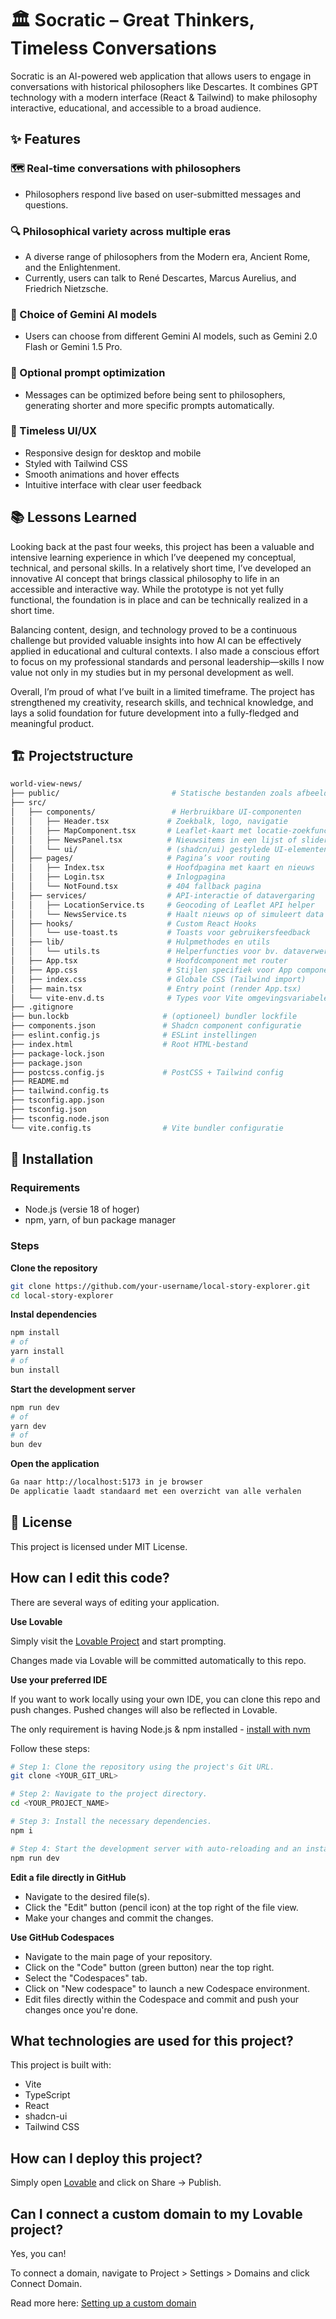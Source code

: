 # 🏛️ Socratic – Great Thinkers, Timeless Conversations
Socratic is an AI-powered web application that allows users to engage in conversations with historical philosophers like Descartes. It combines GPT technology with a modern interface (React & Tailwind) to make philosophy interactive, educational, and accessible to a broad audience.


## ✨ Features
### 🗺️  Real-time conversations with philosophers
- Philosophers respond live based on user-submitted messages and questions.
### 🔍 Philosophical variety across multiple eras
- A diverse range of philosophers from the Modern era, Ancient Rome, and the Enlightenment.
- Currently, users can talk to René Descartes, Marcus Aurelius, and Friedrich Nietzsche.
### 🧠 Choice of Gemini AI models
- Users can choose from different Gemini AI models, such as Gemini 2.0 Flash or Gemini 1.5 Pro.
### 🧩 Optional prompt optimization
- Messages can be optimized before being sent to philosophers, generating shorter and more specific prompts automatically.
### 🎨 Timeless UI/UX
- Responsive design for desktop and mobile
- Styled with Tailwind CSS
- Smooth animations and hover effects
- Intuitive interface with clear user feedback

## 📚 Lessons Learned
Looking back at the past four weeks, this project has been a valuable and intensive learning experience in which I’ve deepened my conceptual, technical, and personal skills. In a relatively short time, I’ve developed an innovative AI concept that brings classical philosophy to life in an accessible and interactive way. While the prototype is not yet fully functional, the foundation is in place and can be technically realized in a short time.

Balancing content, design, and technology proved to be a continuous challenge but provided valuable insights into how AI can be effectively applied in educational and cultural contexts. I also made a conscious effort to focus on my professional standards and personal leadership—skills I now value not only in my studies but in my personal development as well.

Overall, I’m proud of what I’ve built in a limited timeframe. The project has strengthened my creativity, research skills, and technical knowledge, and lays a solid foundation for future development into a fully-fledged and meaningful product.

## 🏗️ Projectstructure
```bash
world-view-news/
├── public/                         # Statische bestanden zoals afbeeldingen of favicon
├── src/
│   ├── components/                 # Herbruikbare UI-componenten
│   │   ├── Header.tsx             # Zoekbalk, logo, navigatie
│   │   ├── MapComponent.tsx       # Leaflet-kaart met locatie-zoekfunctie
│   │   ├── NewsPanel.tsx          # Nieuwsitems in een lijst of slider
│   │   └── ui/                    # (shadcn/ui) gestylede UI-elementen (zoals buttons, modals)
│   ├── pages/                     # Pagina’s voor routing
│   │   ├── Index.tsx              # Hoofdpagina met kaart en nieuws
│   │   ├── Login.tsx              # Inlogpagina
│   │   └── NotFound.tsx           # 404 fallback pagina
│   ├── services/                  # API-interactie of datavergaring
│   │   ├── LocationService.ts     # Geocoding of Leaflet API helper
│   │   └── NewsService.ts         # Haalt nieuws op of simuleert data
│   ├── hooks/                     # Custom React Hooks
│   │   └── use-toast.ts           # Toasts voor gebruikersfeedback
│   ├── lib/                       # Hulpmethodes en utils
│   │   └── utils.ts               # Helperfuncties voor bv. dataverwerking
│   ├── App.tsx                    # Hoofdcomponent met router
│   ├── App.css                    # Stijlen specifiek voor App component
│   ├── index.css                  # Globale CSS (Tailwind import)
│   ├── main.tsx                   # Entry point (render App.tsx)
│   └── vite-env.d.ts              # Types voor Vite omgevingsvariabelen
├── .gitignore
├── bun.lockb                     # (optioneel) bundler lockfile
├── components.json               # Shadcn component configuratie
├── eslint.config.js              # ESLint instellingen
├── index.html                    # Root HTML-bestand
├── package-lock.json
├── package.json
├── postcss.config.js             # PostCSS + Tailwind config
├── README.md
├── tailwind.config.ts
├── tsconfig.app.json
├── tsconfig.json
├── tsconfig.node.json
└── vite.config.ts                # Vite bundler configuratie
```
## 🚀 Installation
### Requirements
- Node.js (versie 18 of hoger)
- npm, yarn, of bun package manager
### Steps
**Clone the repository**

```bash
git clone https://github.com/your-username/local-story-explorer.git
cd local-story-explorer
```
**Instal dependencies**
```bash
npm install
# of
yarn install
# of
bun install
```

**Start the development server**
```bash
npm run dev
# of
yarn dev
# of
bun dev
```
**Open the application**
```bash
Ga naar http://localhost:5173 in je browser
De applicatie laadt standaard met een overzicht van alle verhalen
```
## 📝 License
This project is licensed under MIT License.


## How can I edit this code?

There are several ways of editing your application.

**Use Lovable**

Simply visit the [Lovable Project](https://lovable.dev/projects/2479f9a0-2334-48df-9853-53317d0eaf8e) and start prompting.

Changes made via Lovable will be committed automatically to this repo.

**Use your preferred IDE**

If you want to work locally using your own IDE, you can clone this repo and push changes. Pushed changes will also be reflected in Lovable.

The only requirement is having Node.js & npm installed - [install with nvm](https://github.com/nvm-sh/nvm#installing-and-updating)

Follow these steps:

```sh
# Step 1: Clone the repository using the project's Git URL.
git clone <YOUR_GIT_URL>

# Step 2: Navigate to the project directory.
cd <YOUR_PROJECT_NAME>

# Step 3: Install the necessary dependencies.
npm i

# Step 4: Start the development server with auto-reloading and an instant preview.
npm run dev
```

**Edit a file directly in GitHub**

- Navigate to the desired file(s).
- Click the "Edit" button (pencil icon) at the top right of the file view.
- Make your changes and commit the changes.

**Use GitHub Codespaces**

- Navigate to the main page of your repository.
- Click on the "Code" button (green button) near the top right.
- Select the "Codespaces" tab.
- Click on "New codespace" to launch a new Codespace environment.
- Edit files directly within the Codespace and commit and push your changes once you're done.

## What technologies are used for this project?

This project is built with:

- Vite
- TypeScript
- React
- shadcn-ui
- Tailwind CSS

## How can I deploy this project?

Simply open [Lovable](https://lovable.dev/projects/2479f9a0-2334-48df-9853-53317d0eaf8e) and click on Share -> Publish.

## Can I connect a custom domain to my Lovable project?

Yes, you can!

To connect a domain, navigate to Project > Settings > Domains and click Connect Domain.

Read more here: [Setting up a custom domain](https://docs.lovable.dev/tips-tricks/custom-domain#step-by-step-guide)
